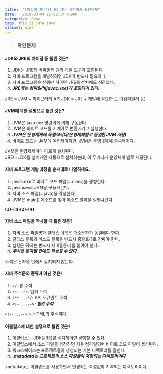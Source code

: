 ```yaml
---
title:  "[이것이 자바다] 01 자바 시작하기 확인문제"
date:   2019-03-04 15:02:24 +0900
categories: Base
tags: this_is_java java
classes: wide
---
```


> ### 확인문제

#### JDK와 JRE의 차이점 중 틀린 것은?

1. JDK는 JRE와 컴파일러 등의 개발 도구가 포함된다.
2. 자바 프로그램을 개발하려면 JDK가 반드시 필요하다.
3. 자바 프로그램을 실행만 하려면 JRE를 설치해도 상관없다.
4. _**JRE에는 컴파일러(javac.exe)가 포함되어 있다.**_

JRE = JVM + 라이브러리 API
JDK = JRE + 개발에 필요한 도구(컴파일러 등)

#### JVM에 대한 설명으로 틀린 것은?

1. JVM은 java.exe 명령어에 의해 구동된다.
2. JVM은 바이트 코드를 기계어로 변환시키고 실행한다.
3. _**JVM은 운영체제에 독립적이다(운영체제별로 동일한 JVM 사용)**_
4. 바이트 코드는 JVM에 독립적이지만, JVM은 운영체제에 종속적이다.

JVM은 운영체제마다 다르게 설치된다.  
JRE나 JDK를 설치하면 자동으로 설치하는데, 이 두가지가 운영체제 별로 제공된다.  
  
#### 자바 프로그램 개발 과정을 순서대로 나열하세요.

1. javac.exe로 바이트 코드 파일(~.class)을 생성한다.
2. java.exe로 JVM을 구동시킨다.
3. 자바 소스 파일(~.java)을 작성한다.
4. JVM은 main() 메소드를 찾아 메소드 블록을 실행시킨다.

**(3)-(1)-(2)-(4)**

#### 자바 소스 파일을 작성할 때 틀린 것은?

1. 자바 소스 파일명과 클래스 이름은 대소문자가 동일해야 한다.
2. 클래스 블록과 메소드 블록은 반드시 중괄호{}로 감싸야 한다.
3. 실행문 뒤에는 반드시 세미콜론(;)을 붙여야 한다.
4. _**주석은 문자열 안에도 작성할 수 있다.**_

주석은 문자열 안에서 감지되지 않는다.  

#### 자바 주석문의 종류가 아닌 것은?

1. `//` :행 주석
2. `/*...*/`: 범위 주석
3. `/** ...*/`: API 도큐먼트 주석
4. _**`<!--...-->`: 범위 주석**_

`<!--...-->` 는 HTML의 주석이다.  

#### 이클립스에 대한 설명으로 틀린 것은?

1. 이클립스는 JDK(JRE)를 설치해야만 실행할 수 있다.
2. 이클립스에서 소스 파일을 저장하면 자동 컴파일되어 바이트 코드 파일이 생성된다.
3. 워크스페이스는 프로젝트들이 생성되는 기본 디렉토리를 말한다.
4. _**.metadata는 프로젝트의 소스 파일들이 저장되는 디렉토리이다.**_

.metadata는 이클립스를 사용하면서 변경되는 속성값이 기록되는 디렉토리이다.  
